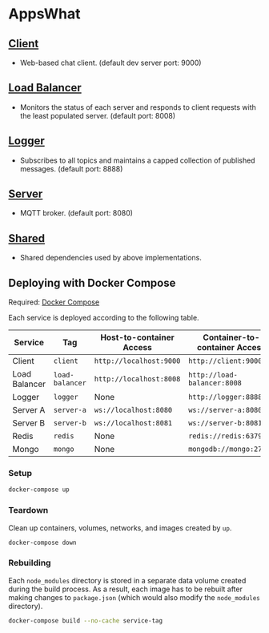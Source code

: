# AppsWhat

## [Client](client)
- Web-based chat client. (default dev server port: 9000)

## [Load Balancer](load-balancer)
- Monitors the status of each server and responds to client requests with the least populated server. (default port: 8008)

## [Logger](logger)
- Subscribes to all topics and maintains a capped collection of published messages. (default port: 8888)

## [Server](server)
- MQTT broker. (default port: 8080)

## [Shared](shared)
- Shared dependencies used by above implementations.

## Deploying with Docker Compose

Required: [Docker Compose](https://docs.docker.com/compose/install/)

Each service is deployed according to the following table.

| Service       | Tag             | Host-to-container Access | Container-to-container Access |
| ------------- | --------------- | ------------------------ | ----------------------------- |
| Client        | `client`        | `http://localhost:9000`  | `http://client:9000`          |
| Load Balancer | `load-balancer` | `http://localhost:8008`  | `http://load-balancer:8008`   |
| Logger        | `logger`        | None                     | `http://logger:8888`          |
| Server A      | `server-a`      | `ws://localhost:8080`    | `ws://server-a:8080`          |
| Server B      | `server-b`      | `ws://localhost:8081`    | `ws://server-b:8081`          |
| Redis         | `redis`         | None                     | `redis://redis:6379`          |
| Mongo         | `mongo`         | None                     | `mongodb://mongo:27017`       |

### Setup

```sh
docker-compose up
```

### Teardown

Clean up containers, volumes, networks, and images created by `up`.

```sh
docker-compose down
```

### Rebuilding

Each `node_modules` directory is stored in a separate data volume created during the build process.
As a result, each image has to be rebuilt after making changes to `package.json` (which would also modify the `node_modules` directory).

```sh
docker-compose build --no-cache service-tag
```
